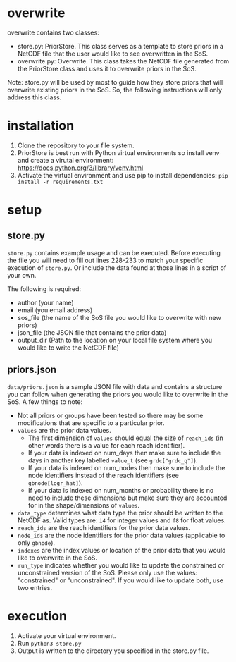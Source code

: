 # overwrite

overwrite contains two classes:
- store.py: PriorStore. This class serves as a template to store priors in a NetCDF file that the user would like to see overwritten in the SoS.
- overwrite.py: Overwrite. This class takes the NetCDF file generated from the PriorStore class and uses it to overwrite priors in the SoS.

Note: store.py will be used by most to guide how they store priors that will overwrite existing priors in the SoS. So, the following instructions will only address this class.

# installation

1. Clone the repository to your file system.
2. PriorStore is best run with Python virtual environments so install venv and create a virutal environment: https://docs.python.org/3/library/venv.html
3. Activate the virtual environment and use pip to install dependencies: `pip install -r requirements.txt`

# setup

## store.py
`store.py` contains example usage and can be executed. Before executing the file you will need to fill out lines 228-233 to match your specific execution of `store.py`. Or include the data found at those lines in a script of your own.

The following is required:
- author (your name)
- email (you email address)
- sos_file (the name of the SoS file you would like to overwrite with new priors)
- json_file (the JSON file that contains the prior data)
- output_dir (Path to the location on your local file system where you would like to write the NetCDF file)

## priors.json

`data/priors.json` is a sample JSON file with data and contains a structure you can follow when generating the priors you would like to overwrite in the SoS. A few things to note:

- Not all priors or groups have been tested so there may be some modifications that are specific to a particular prior.
- `values` are the prior data values.
    - The first dimension of `values` should equal the size of `reach_ids` (in other words there is a value for each reach identifier).
    - If your data is indexed on num_days then make sure to include the days in another key labelled `value_t` (see `grdc["grdc_q"]`).
    - If your data is indexed on num_nodes then make sure to include the node identifiers instead of the reach identifiers (see `gbnode[logr_hat]`).
    - If your data is indexed on num_months or probability there is no need to include these dimensions but make sure they are accounted for in the shape/dimensions of `values`.
- `data_type` determines what data type the prior should be written to the NetCDF as. Valid types are: `i4` for integer values and `f8` for float values.
- `reach_ids` are the reach identifiers for the prior data values.
- `node_ids` are the node identifiers for the prior data values (applicable to only `gbnode`).
- `indexes` are the index values or location of the prior data that you would like to overwrite in the SoS.
- `run_type` indicates whether you would like to update the constrained or unconstrained version of the SoS. Please only use the values: "constrained" or "unconstrained". If you would like to update both, use two entries.

# execution

1. Activate your virtual environment.
2. Run `python3 store.py`
3. Output is written to the directory you specified in the store.py file.